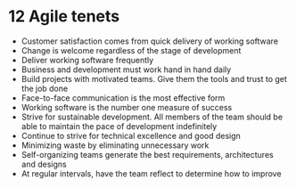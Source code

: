 # 12 Agile tenets

- Customer satisfaction comes from quick delivery of working software
- Change is welcome regardless of the stage of development
- Deliver working software frequently
- Business and development must work hand in hand daily
- Build projects with motivated teams. Give them the tools and trust to get the job done
- Face-to-face communication is the most effective form
- Working software is the number one measure of success
- Strive for sustainable development. All members of the team should be able to maintain the pace of development indefinitely
- Continue to strive for technical excellence and good design
- Minimizing waste by eliminating unnecessary work
- Self-organizing teams generate the best requirements, architectures and designs
- At regular intervals, have the team reflect to determine how to improve

